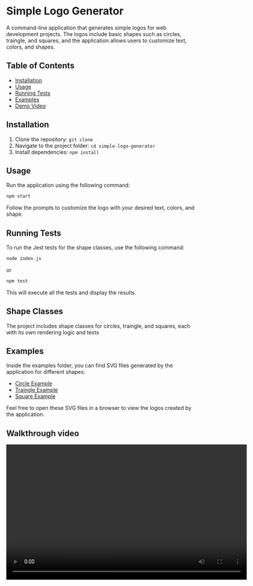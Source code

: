 # Simple Logo Generator

A command-line application that generates simple logos for web development projects. The logos include basic shapes such as circles, traingle, and squares, and the application allows users to customize text, colors, and shapes.

## Table of Contents

- [Installation](#installation)
- [Usage](#usage)
- [Running Tests](#running-tests)
- [Examples](#examples)
- [Demo Video](#demo-video)

## Installation

1. Clone the repository: `git clone `
2. Navigate to the project folder: `cd simple-logo-generator`
3. Install dependencies: `npm install`

## Usage

Run the application using the following command:

```bash
npm start
```

Follow the prompts to customize the logo with your desired text, colors, and shape.

## Running Tests

To run the Jest tests for the shape classes, use the following command:
```bash
node index.js
```
or 
```bash
npm test
```

This will execute all the tests and display the results.

## Shape Classes

The project includes shape classes for circles, traingle, and squares, each with its own rendering logic and tests

## Examples

Inside the examples folder, you can find SVG files generated by the application for different shapes:

- [Circle Example](examples/logo_circle.svg)
- [Traingle Example](examples/logo_traingle.svg)
- [Square Example](examples/logo_square.svg)

Feel free to open these SVG files in a browser to view the logos created by the application.

## Walkthrough video

<video width="640" height = "360" controls>
<source src="examples/demo.mp4" type="video/mp4">
Your browser does not support the video
</video>

